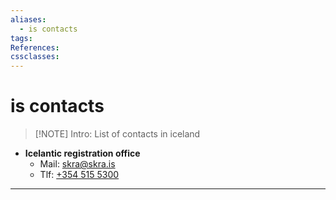 ```yaml
---
aliases:
  - is contacts
tags:
References:
cssclasses:
---
```

# is contacts
> [!NOTE] Intro: 
> List of contacts in iceland

- **Icelantic registration office**
	- Mail: [skra@skra.is](mailto:skra@skra.is)
	- Tlf: [+354 515 5300](tel:+3545155300)


***